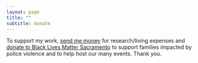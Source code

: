 ```yaml
---
layout: page
title: ""
subtitle: donate
---
```


To support my work, [send me money](www.venmo.com/miakd) for research/living expenses and [donate to Black Lives Matter Sacramento](https://inciteinsight.nationbuilder.com/donate) to support families impacted by police violence and to help host our many events.  Thank you.
